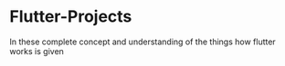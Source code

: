 # Flutter-Projects
In these complete concept and understanding of the things how flutter works is given
